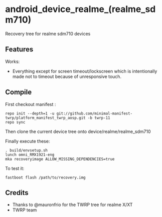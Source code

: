 # android_device_realme_(realme_sdm710)
Recovery tree for realme sdm710 devices

## Features

Works:

- Everything except for screen timeout/lockscreen which is intentionally made not to timeout because of unresponsive touch.

## Compile

First checkout manifest :

```
repo init --depth=1 -u git://github.com/minimal-manifest-twrp/platform_manifest_twrp_aosp.git -b twrp-11
repo sync
```

Then clone the current device tree onto device/realme/realme_sdm710


Finally execute these:

```
. build/envsetup.sh
lunch omni_RMX1921-eng
mka recoveryimage ALLOW_MISSING_DEPENDENCIES=true
```

To test it:

```
fastboot flash /path/to/recovery.img
```


## Credits

- Thanks to @mauronfrio for the TWRP tree for realme X/XT
- TWRP team
